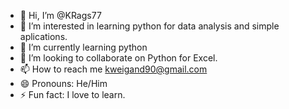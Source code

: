 - 👋 Hi, I’m @KRags77
- 👀 I’m interested in learning python for data analysis and simple aplications.
- 🌱 I’m currently learning python
- 💞️ I’m looking to collaborate on Python for Excel. 
- 📫 How to reach me kweigand90@gmail.com
- 😄 Pronouns: He/Him
- ⚡ Fun fact: I love to learn. 

<!---
KRags77/KRags77 is a ✨ special ✨ repository because its `README.md` (this file) appears on your GitHub profile.
You can click the Preview link to take a look at your changes.
--->
